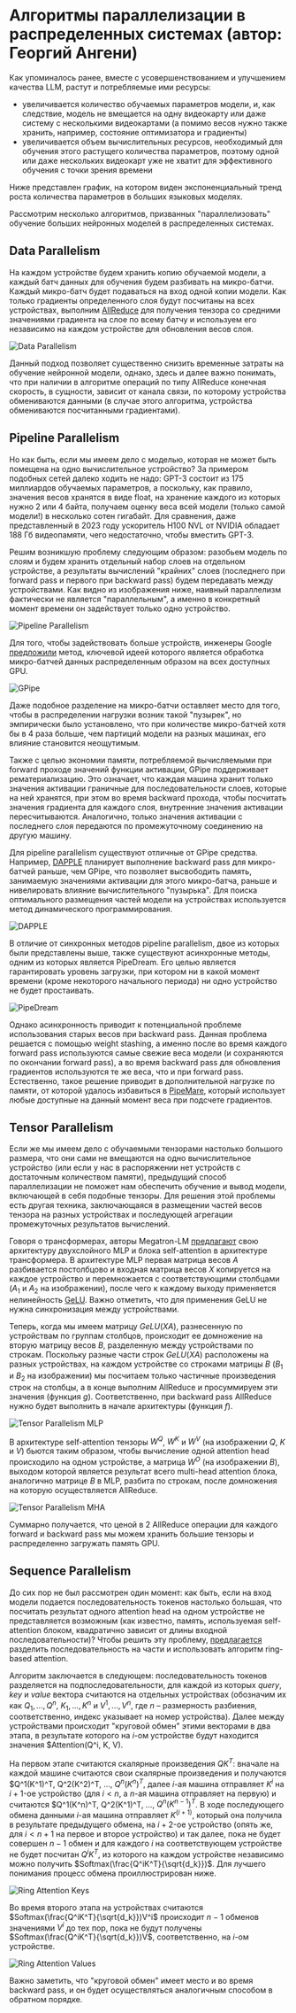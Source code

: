 # Алгоритмы параллелизации в распределенных системах (автор: Георгий Ангени)

Как упоминалось ранее, вместе с усовершенствованием и улучшением качества LLM, растут и потребляемые ими ресурсы:

- увеличивается количество обучаемых параметров модели, и, как следствие, модель не вмещается на одну видеокарту или даже систему с несколькими видеокартами (а помимо весов нужно также хранить, например, состояние оптимизатора и градиенты)
- увеличивается объем вычислительных ресурсов, необходимый для обучения этого растущего количества параметров, поэтому одной или даже нескольких видеокарт уже не хватит для эффективного обучения с точки зрения времени

Ниже представлен график, на котором виден экспоненциальный тренд роста количества параметров в больших языковых моделях.

Рассмотрим несколько алгоритмов, призванных "параллелизовать" обучение больших нейронных моделей в распределенных системах.

## Data Parallelism

На каждом устройстве будем хранить копию обучаемой модели, а каждый батч данных для обучения будем разбивать на микро-батчи. Каждый микро-батч будет подаваться на вход одной копии модели. Как только градиенты определенного слоя будут посчитаны на всех устройствах, выполним [AllReduce](https://docs.nvidia.com/deeplearning/nccl/user-guide/docs/usage/operations.html#allreduce) для получения тензора со средними значениями градиента на слое по всему батчу и используем его независимо на каждом устройстве для обновления весов слоя.

![Data Parallelism](assets/data_parallelism.gif)

Данный подход позволяет существенно снизить временные затраты на обучение нейронной модели, однако, здесь и далее важно понимать, что при наличии в алгоритме операций по типу AllReduce конечная скорость, в сущности, зависит от канала связи, по которому устройства обмениваются данными (в случае этого алгоритма, устройства обмениваются посчитанными градиентами).

## Pipeline Parallelism

Но как быть, если мы имеем дело с моделью, которая не может быть помещена на одно вычислительное устройство? За примером подобных сетей далеко ходить не надо: GPT-3 состоит из 175 миллиардов обучаемых параметров, а поскольку, как правило, значения весов хранятся в виде float, на хранение каждого из которых нужно 2 или 4 байта, получаем оценку веса всей модели (только самой модели!) в несколько сотен гигабайт. Для сравнения, даже представленный в 2023 году ускоритель H100 NVL от NVIDIA обладает 188 Гб видеопамяти, чего недостаточно, чтобы вместить GPT-3.

Решим возникшую проблему следующим образом: разобьем модель по слоям и будем хранить отдельный набор слоев на отдельном устройстве, а результаты вычислений "крайних" слоев (последнего при forward pass и первого при backward pass) будем передавать между устройствами. Как видно из изображения ниже, наивный параллелизм фактически не является "параллельным", а именно в конкретный момент времени он задействует только одно устройство.

![Pipeline Parallelism](assets/pipeline_parallelism_1.png)

Для того, чтобы задействовать больше устройств, инженеры Google [предложили](https://arxiv.org/pdf/1811.06965.pdf) метод, ключевой идеей которого является обработка микро-батчей данных распределенным образом на всех доступных GPU.

![GPipe](assets/pipeline_parallelism_2.png)

Даже подобное разделение на микро-батчи оставляет место для того, чтобы в распределении нагрузки возник такой "пузырек", но эмпирически было установлено, что при количестве микро-батчей хотя бы в 4 раза больше, чем партиций модели на разных машинах, его влияние становится неощутимым.

Также с целью экономии памяти, потребляемой вычисляемыми при forward проходе значений функции активации, GPipe поддерживает рематериализацию. Это означает, что каждая машина хранит только значения активации граничные для последовательности слоев, которые на ней хранятся, при этом во время backward прохода, чтобы посчитать значения градиента для каждого слоя, внутренние значения активации пересчитываются. Аналогично, только значения активации с последнего слоя передаются по промежуточному соединению на другую машину.

Для pipeline parallelism существуют отличные от GPipe средства. Например, [DAPPLE](https://arxiv.org/pdf/2007.01045.pdf) планирует выполнение backward pass для микро-батчей раньше, чем GPipe, что позволяет высвободить память, занимаемую значениями активации для этого микро-батча, раньше и нивелировать влияние вычислительного "пузырька". Для поиска оптимального размещения частей модели на устройствах используется метод динамического программирования.

![DAPPLE](assets/pipeline_parallelism_3.png)

В отличие от синхронных методов pipeline parallelism, двое из которых были представлены выше, также существуют асинхронные методы, одним из которых является PipeDream. Его целью является гарантировать уровень загрузки, при котором ни в какой момент времени (кроме некоторого начального периода) ни одно устройство не будет простаивать.

![PipeDream](assets/pipeline_parallelism_4.png)

Однако асинхронность приводит к потенциальной проблеме использования старых весов при backward pass. Данная проблема решается с помощью weight stashing, а именно после во время каждого forward pass используются самые свежие веса модели (и сохраняются по окончании forward pass), а во время backward pass для обновления градиентов используются те же веса, что и при forward pass. Естественно, такое решение приводит в дополнительной нагрузке по памяти, от которой удалось избавиться в [PipeMare](https://proceedings.mlsys.org/paper_files/paper/2021/file/9412531719be7ccf755c4ff98d0969dc-Paper.pdf), который использует любые доступные на данный момент веса при подсчете градиентов.

## Tensor Parallelism

Если же мы имеем дело с обучаемыми тензорами настолько большого размера, что они сами не вмещаются на одно вычислительное устройство (или если у нас в распоряжении нет устройств с достаточным количеством памяти), предыдущий способ параллелизации не поможет нам обеспечить обучение и вывод модели, включающей в себя подобные тензоры. Для решения этой проблемы есть другая техника, заключающаяся в размещении частей весов тензора на разных устройствах и последующей агрегации промежуточных результатов вычислений.

Говоря о трансформерах, авторы Megatron-LM [предлагают](https://arxiv.org/pdf/1909.08053.pdf) свою архитектуру двухслойного MLP и блока self-attention в архитектуре трансформера. В архитектуре MLP первая матрица весов $A$ разбивается постолбцово и входная матрица весов $X$ копируется на каждое устройство и перемножается с соответствующими столбцами ($A_1$ и $A_2$ на изображении), после чего к каждому выходу применяется нелинейность [GeLU](https://paperswithcode.com/method/gelu). Важно отметить, что для применения GeLU не нужна синхронизация между устройствами.

Теперь, когда мы имеем матрицу $GeLU(XA)$, разнесенную по устройствам по группам столбцов, происходит ее домножение на вторую матрицу весов $B$, разделенную между устройствами по строкам. Поскольку разные части строк $GeLU(XA)$ расположены на разных устройствах, на каждом устройстве со строками матрицы $B$ ($B_1$ и $B_2$ на изображении) мы посчитаем только частичные произведения строк на столбцы, а в конце выполним AllReduce и просуммируем эти значения (функция $g$). Соответственно, при backward pass AllReduce нужно будет выполнить в начале архитектуры (функция $f$).

![Tensor Parallelism MLP](assets/tensor_parallelism_1.png)

В архитектуре self-attention тензоры $W^Q$, $W^K$ и $W^V$ (на изображении $Q$, $K$ и $V$) бьются таким образом, чтобы вычисление одной attention head происходило на одном устройстве, а матрица $W^O$ (на изображении $B$), выходом которой является результат всего multi-head attention блока, аналогично матрице $B$ в MLP, разбита по строкам, после домножения на которую осуществляется AllReduce.

![Tensor Parallelism MHA](assets/tensor_parallelism_2.png)

Суммарно получается, что ценой в 2 AllReduce операции для каждого forward и backward pass мы можем хранить большие тензоры и распределенно загружать память GPU.

## Sequence Parallelism

До сих пор не был рассмотрен один момент: как быть, если на вход модели подается последовательность токенов настолько большая, что посчитать результат одного attention head на одном устройстве не представляется возможным (как известно, память, используемая self-attention блоком, квадратично зависит от длины входной последовательности)? Чтобы решить эту проблему, [предлагается](https://arxiv.org/pdf/2105.13120.pdf) разделить последовательность на части и использовать алгоритм ring-based attention.

Алгоритм заключается в следующем: последовательность токенов разделяется на подпоследовательности, для каждой из которых $query$, $key$ и $value$ вектора считаются на отдельных устройствах (обозначим их как $Q_1,...,Q^n$, $K_1,...,K^n$ и $V^1,...,V^n$, где $n$ – размерность разбиения, соответственно, индекс указывает на номер устройства). Далее между устройствами происходит "круговой обмен" этими векторами в два этапа, в результате которого на $i$-ом устройстве будут находится значения $Attention(Q^i, K, V).

На первом этапе считаются скалярные произведения $QK^T$: вначале на каждой машине считаются свои скалярные произведения и получаются $Q^1(K^1)^T, Q^2(K^2)^T, ..., $Q^n(K^n)^T$, далее $i$-ая машина отправляет $K^i$ на $i+1$-ое устройство (для $i < n$, а $n$-ая машина отправляет на первую) и считаются $Q^1(K^n)^T, Q^2(K^1)^T, ..., $Q^n(K^{n-1})^T$. В ходе последующего обмена данными $i$-ая машина отправляет $K^(i+1)$, который она получила в результате предыдущего обмена, на $i+2$-ое устройство (опять же, для $i < n+1$ на первое и второе устройство) и так далее, пока не будет совершен $n-1$ обмен и для каждого $i$ на соответствующем устройстве не будет посчитан $Q^iK^T$, из которого на каждом устройстве независимо можно получить $Softmax(\frac{Q^iK^T}{\sqrt{d_k}})$. Для лучшего понимания процесс обмена проиллюстрирован ниже.

![Ring Attention Keys](assets/sequence_parallelism_1.png)

Во время второго этапа на устройствах считаются $Softmax(\frac{Q^iK^T}{\sqrt{d_k}})V^i$ происходит $n-1$ обменов значениями $V^i$ до тех пор, пока не будут получены $Softmax(\frac{Q^iK^T}{\sqrt{d_k}})V$, соответственно, на $i$-ом устройстве.

![Ring Attention Values](assets/sequence_parallelism_2.png)

Важно заметить, что "круговой обмен" имеет место и во время backward pass, и он будет осуществляться аналогичным способом в обратном порядке.
